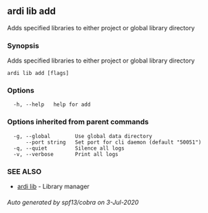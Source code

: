 ## ardi lib add

Adds specified libraries to either project or global library directory

### Synopsis


Adds specified libraries to either project or global library directory

```
ardi lib add [flags]
```

### Options

```
  -h, --help   help for add
```

### Options inherited from parent commands

```
  -g, --global        Use global data directory
      --port string   Set port for cli daemon (default "50051")
  -q, --quiet         Silence all logs
  -v, --verbose       Print all logs
```

### SEE ALSO

* [ardi lib](ardi_lib.md)	 - Library manager

###### Auto generated by spf13/cobra on 3-Jul-2020
